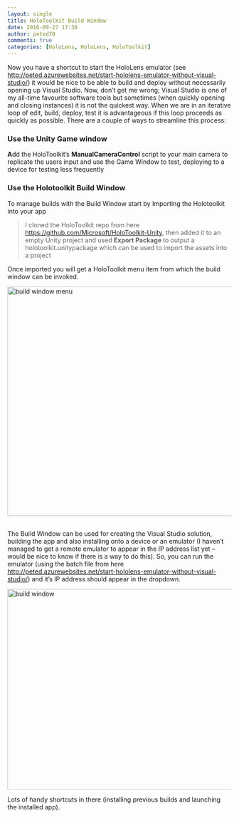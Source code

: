 ```yaml
---
layout: single
title: HoloToolkit Build Window
date: 2016-09-27 17:30
author: peted70
comments: true
categories: [HoloLens, HoloLens, HoloToolkit]
---
```

<p>Now you have a shortcut to start the HoloLens emulator (see <a title="http://peted.azurewebsites.net/start-hololens-emulator-without-visual-studio/" href="http://peted.azurewebsites.net/start-hololens-emulator-without-visual-studio/">http://peted.azurewebsites.net/start-hololens-emulator-without-visual-studio/</a>) it would be nice to be able to build and deploy without necessarily opening up Visual Studio. Now, don’t get me wrong; Visual Studio is one of my all-time favourite software tools but sometimes (when quickly opening and closing instances) it is not the quickest way. When we are in an iterative loop of edit, build, deploy, test it is advantageous if this loop proceeds as quickly as possible. There are a couple of ways to streamline this process:</p> <h3>Use the Unity Game window</h3> <p><strong>A</strong>dd the HoloToolkit’s <strong>ManualCameraControl</strong> script to your main camera to replicate the users input and use the Game Window to test, deploying to a device for testing less frequently</p> <h3>Use the Holotoolkit Build Window</h3> <p>To manage builds with the Build Window start by Importing the Holotoolkit into your app</p> <blockquote> <p><font style="background-color: #ffffff">I cloned the HoloToolkit repo from here <a title="https://github.com/Microsoft/HoloToolkit-Unity" href="https://github.com/Microsoft/HoloToolkit-Unity">https://github.com/Microsoft/HoloToolkit-Unity</a>, then added it to an empty Unity project and used <strong>Export Package </strong>to output a holotoolkit.unitypackage which can be used to import the assets into a project</font></p></blockquote> <p>Once imported you will get a HoloToolkit menu item from which the build window can be invoked.</p> <p><a href="http://peted.azurewebsites.net/wp-content/uploads/2016/09/build-window-menu.png"><img title="build window menu" style="border-top: 0px; border-right: 0px; background-image: none; border-bottom: 0px; padding-top: 0px; padding-left: 0px; border-left: 0px; display: inline; padding-right: 0px" border="0" alt="build window menu" src="http://peted.azurewebsites.net/wp-content/uploads/2016/09/build-window-menu_thumb.png" width="739" height="515"></a>&nbsp; </p> <p>The Build Window can be used for creating the Visual Studio solution, building the app and also installing onto a device or an emulator (I haven’t managed to get a remote emulator to appear in the IP address list yet – would be nice to know if there is a way to do this). So, you can run the emulator (using the batch file from here <a title="http://peted.azurewebsites.net/start-hololens-emulator-without-visual-studio/" href="http://peted.azurewebsites.net/start-hololens-emulator-without-visual-studio/">http://peted.azurewebsites.net/start-hololens-emulator-without-visual-studio/</a>) and it’s IP address should appear in the dropdown.</p> <p><a href="http://peted.azurewebsites.net/wp-content/uploads/2016/09/build-window.png"><img title="build window" style="border-top: 0px; border-right: 0px; background-image: none; border-bottom: 0px; padding-top: 0px; padding-left: 0px; border-left: 0px; display: inline; padding-right: 0px" border="0" alt="build window" src="http://peted.azurewebsites.net/wp-content/uploads/2016/09/build-window_thumb.png" width="733" height="450"></a></p>   <p>Lots of handy shortcuts in there (installing previous builds and launching the installed app).</p>
